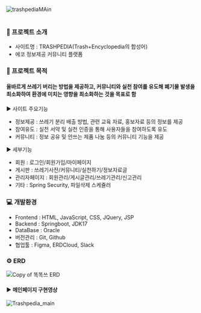 
![trashpediaMAin](https://github.com/ES1230/ES1230.github.io/assets/153258776/9065af08-63ac-4304-8dcc-09bfa2d790c3)


#


###  📄 프로젝트 소개
- 사이트명 : TRASHPEDIA(Trash+Encyclopedia의 합성어)
- 에코 정보제공 커뮤니티 플랫폼

### 📕 프로젝트 목적
  
####  올바르게 쓰레기 버리는 방법을 제공하고, 커뮤니티와 실천 참여를 유도해 폐기물 발생을 최소화하여 환경에 미치는 영향을 최소화하는 것을 목표로 함

  
 ▶ 사이트 주요기능
 - 정보제공 : 쓰레기 분리 배출 방법, 관련 교육 자료, 홍보자료 등의 정보를 제공
 - 참여유도 : 실천 서약 및 실천 인증을 통해 사용자들을 참여하도록 유도
 - 커뮤니티 : 정보 공유 및 안쓰는 제품 나눔 등의 커뮤니티 기능을 제공

 ▶ 세부기능
 - 회원 : 로그인/회원가입/마이페이지
 - 게시판 : 쓰레기사전/커뮤니티/실천하기/정보자료글
 - 관리자페이지 : 회원관리/게시글관리/쓰레기관리/신고관리
 - 기타 : Spring Security, 파일삭제 스케쥴러

### 💻 개발환경

- Frontend : HTML, JavaScript, CSS, JQuery, JSP
- Backend : Springboot, JDK17
- DataBase : Oracle
- 버전관리 : Git, Github
- 협업툴 : Figma, ERDCloud, Slack

### ⚙ ERD
![Copy of 똑똑쓰 ERD](https://github.com/ES1230/ODIGAJI_TeamProject/assets/153258776/cedb745c-367c-4a97-a2c9-844f0155783d)


#### ▶ 메인페이지 구현영상

![Trashpedia_main](https://github.com/ES1230/MangoBoard-React/assets/153258776/0c9bbb9c-9da2-4ff7-90c5-c288b9f79c7e)


# 

